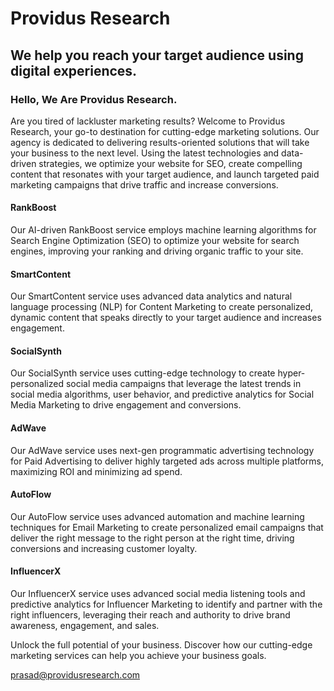 # Providus Research
## We help you reach your target audience using digital experiences.
### Hello, We Are Providus Research.

Are you tired of lackluster marketing results? Welcome to Providus Research, your go-to destination for cutting-edge marketing solutions. Our agency is dedicated to delivering results-oriented solutions that will take your business to the next level. Using the latest technologies and data-driven strategies, we optimize your website for SEO, create compelling content that resonates with your target audience, and launch targeted paid marketing campaigns that drive traffic and increase conversions.

#### RankBoost
Our AI-driven RankBoost service employs machine learning algorithms for Search Engine Optimization (SEO) to optimize your website for search engines, improving your ranking and driving organic traffic to your site.


#### SmartContent
Our SmartContent service uses advanced data analytics and natural language processing (NLP) for Content Marketing to create personalized, dynamic content that speaks directly to your target audience and increases engagement.

#### SocialSynth
Our SocialSynth service uses cutting-edge technology to create hyper-personalized social media campaigns that leverage the latest trends in social media algorithms, user behavior, and predictive analytics for Social Media Marketing to drive engagement and conversions.

#### AdWave
Our AdWave service uses next-gen programmatic advertising technology for Paid Advertising to deliver highly targeted ads across multiple platforms, maximizing ROI and minimizing ad spend.

#### AutoFlow
Our AutoFlow service uses advanced automation and machine learning techniques for Email Marketing to create personalized email campaigns that deliver the right message to the right person at the right time, driving conversions and increasing customer loyalty.

#### InfluencerX
Our InfluencerX service uses advanced social media listening tools and predictive analytics for Influencer Marketing to identify and partner with the right influencers, leveraging their reach and authority to drive brand awareness, engagement, and sales.


Unlock the full potential of your business. Discover how our cutting-edge marketing services can help you achieve your business goals.

prasad@providusresearch.com
